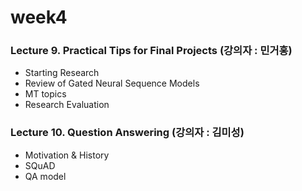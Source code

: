 # week4
### Lecture 9. Practical Tips for Final Projects (강의자 : 민거홍) 
* Starting Research
* Review of Gated Neural Sequence Models 
* MT topics 
* Research Evaluation

### Lecture 10. Question Answering (강의자 : 김미성) 
* Motivation & History
* SQuAD
* QA model 
